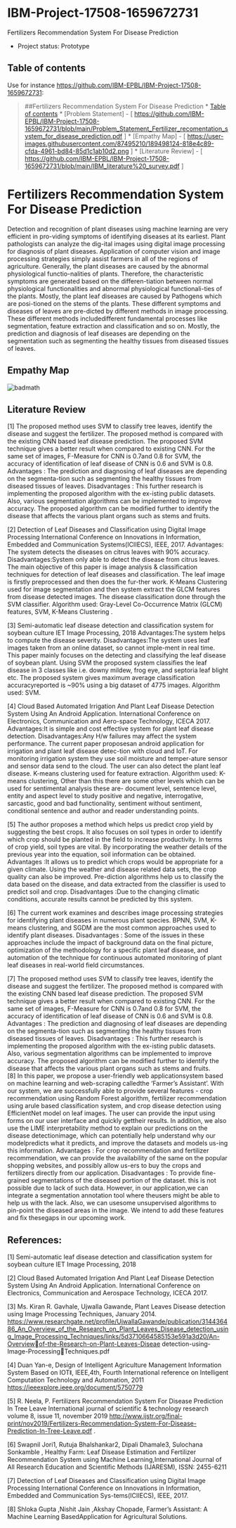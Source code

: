 
# IBM-Project-17508-1659672731
Fertilizers Recommendation System For Disease Prediction

* Project status: Prototype

## Table of contents

Use for instance <https://github.com/IBM-EPBL/IBM-Project-17508-1659672731>:

>   ##Fertilizers Recommendation System For Disease Prediction
>       * [Table of contents](#table-of-contents) 
>           * [Problem Statement] - [ https://github.com/IBM-EPBL/IBM-Project-17508-1659672731/blob/main/Problem_Statement_Fertilizer_recomentation_system_for_disease_prediction.pdf ]
>           * [Empathy Map] - [ https://user-images.githubusercontent.com/87495210/189498124-818e4c89-cfda-4961-bd84-85d1c1ab10d2.png ]
>           * [Literature Review] - [ https://github.com/IBM-EPBL/IBM-Project-17508-1659672731/blob/main/IBM_literature%20_survey.pdf ]
# Fertilizers Recommendation System For Disease Prediction

Detection and recognition of plant diseases using machine learning are very efficient in pro-viding symptoms of identifying diseases at its earliest. Plant pathologists can analyze the dig-ital images using digital image processing for diagnosis of plant diseases. Application of computer vision and image processing strategies simply assist farmers in all of the regions of agriculture. Generally, the plant diseases are caused by the abnormal physiological functio-nalities of plants. Therefore, the characteristic symptoms are generated based on the differen-tiation between normal physiological functionalities and abnormal physiological functionali-ties of the plants. Mostly, the plant leaf diseases are caused by Pathogens which are posi-tioned on the stems of the plants. These different symptoms and diseases of leaves are pre-dicted by different methods in image processing. These different methods includedifferent fundamental processes like segmentation, feature extraction and classification and so on. Mostly, the prediction and diagnosis of leaf diseases are depending on the segmentation such as segmenting the healthy tissues from diseased tissues of leaves.

## Empathy Map

![badmath](https://user-images.githubusercontent.com/87495210/189498124-818e4c89-cfda-4961-bd84-85d1c1ab10d2.png)

## Literature Review

[1] The proposed method uses SVM to classify tree leaves, identify the disease and suggest the fertilizer. The proposed method is compared with the existing CNN based leaf disease prediction. The proposed SVM technique gives a better result when compared to existing CNN. For the same set of images, F-Measure for CNN is 0.7and 0.8 for SVM, the accuracy of identification of leaf disease of CNN is 0.6 and SVM is 0.8. Advantages : The prediction and diagnosing of leaf diseases are depending on the segmenta-tion such as segmenting the healthy tissues from diseased tissues of leaves. Disadvantages : This further research is implementing the proposed algorithm with the ex-isting public datasets. Also, various segmentation algorithms can be implemented to improve accuracy. The proposed algorithm can be modified further to identify the disease that affects the various plant organs such as stems and fruits. 

[2] Detection of Leaf Diseases and Classification using Digital Image Processing
International Conference on Innovations in Information, Embedded and Communication Systems(ICIIECS), IEEE, 
2017.
Advantages: The system detects the diseases on citrus leaves with 90% accuracy.
Disadvantages:System only able to detect the disease from citrus leaves.
The main objective of this paper is image analysis & classification techniques for detection of leaf diseases and classification. The leaf image is firstly preprocessed and then does the fur-ther work. K-Means Clustering used for image segmentation and then system extract the GLCM features from disease detected images. The disease classification done through the SVM classifier.
Algorithm used: Gray-Level Co-Occurrence Matrix (GLCM) features, SVM, K-Means Clustering .

[3] Semi-automatic leaf disease detection and classification system for soybean culture IET Image Processing, 2018
Advantages:The system helps to compute the disease severity.
Disadvantages:The system uses leaf images taken from an online dataset, so cannot imple-ment in real time.
This paper mainly focuses on the detecting and classifying the leaf disease of soybean plant. Using SVM the proposed system classifies the leaf disease in 3 classes like i.e. downy mildew, frog eye, and septoria leaf blight etc. The proposed system gives maximum average classification accuracyreported is ~90% using a big dataset of 4775 images.
Algorithm used: SVM.

[4] Cloud Based Automated Irrigation And Plant Leaf Disease Detection System Using An Android Application. International Conference on Electronics, Communication and Aero-space Technology, ICECA 2017.
Advantages:It is simple and cost effective system for plant leaf disease detection.
Disadvantages:Any H/w failures may affect the system performance. 
The current paper proposesan android application for irrigation and plant leaf disease detec-tion with cloud and IoT. For monitoring irrigation system they use soil moisture and temper-ature sensor and sensor data send to the cloud. The user can also detect the plant leaf disease. K-means clustering used for feature extraction.
Algorithm used: K-means clustering,
Other than this there are some other levels which can be used for sentimental analysis these are- document level, sentence level, entity and aspect level to study positive and negative, interrogative, sarcastic, good and bad functionality, sentiment without sentiment, conditional sentence and author and reader understanding points.

[5] The author proposes a method which helps us predict crop yield by suggesting the best crops. It also focuses on soil types in order to identify which crop should be planted in the field to increase productivity. In terms of crop yield, soil types are vital. By incorporating the weather details of the previous year into the equation, soil information can be obtained. 
Advantages :It allows us to predict which crops would be appropriate for a given climate. Using the weather and disease related data sets, the crop quality can also be improved. Pre-diction algorithms help us to classify the data based on the disease, and data extracted from the classifier is used to predict soil and crop.
Disadvantages :Due to the changing climatic conditions, accurate results cannot be predicted by this system. 

[6] The current work examines and describes image processing strategies for identifying plant diseases in numerous plant species. BPNN, SVM, K-means clustering, and SGDM are the most common approaches used to identify plant diseases. 
Disadvantages : Some of the issues in these approaches include the impact of background data on the final picture, optimization of the methodology for a specific plant leaf disease, and automation of the technique for continuous automated monitoring of plant leaf diseases in real-world field circumstances.

[7] The proposed method uses SVM to classify tree leaves, identify the disease and suggest the fertilizer. The proposed method is compared with the existing CNN based leaf disease prediction. The proposed SVM technique gives a better result when compared to existing CNN. For the same set of images, F-Measure for CNN is 0.7and 0.8 for SVM, the accuracy of identification of leaf disease of CNN is 0.6 and SVM is 0.8. Advantages : The prediction and diagnosing of leaf diseases are depending on the segmenta-tion such as segmenting the healthy tissues from diseased tissues of leaves. Disadvantages : This further research is implementing the proposed algorithm with the ex-isting public datasets. Also, various segmentation algorithms can be implemented to improve accuracy. The proposed algorithm can be modified further to identify the disease that affects the various plant organs such as stems and fruits.  
[8] In this paper, we propose a user-friendly web applicationsystem based on machine learning and web-scraping calledthe ‘Farmer’s Assistant’. With our system, we are successfully able to provide several features - crop recommendation using Random Forest algorithm, fertilizer recommendation using arule based classification system, and crop disease detection
using EfficientNet model on leaf images. The user can provide the input using forms on our user interface and quickly gettheir results. In addition, we also use the LIME interpretability method to explain our predictions on the disease detectionimage, which can potentially help understand why our modelpredicts what it predicts, and improve the datasets and models us-ing this information.
Advantages : For crop recommendation and fertilizer recommendation, we can
provide the availability of the same on the popular shopping websites, and possibly allow us-ers to buy the crops and fertilizers directly from our application.
Disadvantages : To provide fine-grained segmentations of the diseased portion of the dataset. this is not possible due to lack of such data. However, in our application,we can integrate a segmentation annotation tool where theusers might be able to help us with the lack. Also, we can usesome unsupervised algorithms to pin-point the diseased areas
in the image. We intend to add these features and fix thesegaps in our upcoming work. 

## References:

[1] Semi-automatic leaf disease detection and classification system for soybean culture IET Image Processing, 2018

[2] Cloud Based Automated Irrigation And Plant Leaf Disease Detection System Using An Android Application. International Conference on Electronics, Communication and Aerospace Technology, ICECA 2017.

[3] Ms. Kiran R. Gavhale, Ujwalla Gawande, Plant Leaves Disease detection using Image 
Processing Techniques, January 2014.
https://www.researchgate.net/profile/UjwallaGawande/publication/314436486_An_Overview_of_the_Research_on_Plant_Leaves_Disease_detection_using_Image_Processing_Techniques/links/5d3710664585153e591a3d20/An-Overview￾of-the-Research-on-Plant-Leaves-Diseae detection-using-Image-Processing￾Techniques.pdf

[4] Duan Yan-e, Design of Intelligent Agriculture Management Information System Based on 
IOTǁ, IEEE,4th, Fourth International reference on Intelligent Computation Technology and Automation, 2011
https://ieeexplore.ieee.org/document/5750779 

[5] R. Neela, P. Fertilizers Recommendation System For Disease Prediction In Tree Leave International journal of scientific & technology research volume 8, issue 11, november 2019
http://www.ijstr.org/final-print/nov2019/Fertilizers-Recommendation-System-For-Disease-Prediction-In-Tree-Leave.pdf .

[6] Swapnil Jori1, Rutuja Bhalshankar2, Dipali Dhamale3, Sulochana Sonkamble , Healthy Farm: Leaf Disease Estimation and Fertilizer Recommendation System using Machine Learning,International Journal of All Research Education and Scientific Methods (IJARESM), ISSN: 2455-6211

[7] Detection of Leaf Diseases and Classification using Digital Image Processing
International Conference on Innovations in Information, Embedded and Communication Sys-tems(ICIIECS), IEEE, 
2017.

[8] Shloka Gupta ,Nishit Jain ,Akshay Chopade, Farmer’s Assistant: A Machine Learning BasedApplication for Agricultural Solutions.

